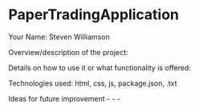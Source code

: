 # PaperTradingApplication
Your Name:
  Steven Williamson
  
Overview/description of the project:
  

Details on how to use it or what functionality is offered:
    

Technologies used:
  html, css, js, package.json, .txt


Ideas for future improvement
    -
    -
    -